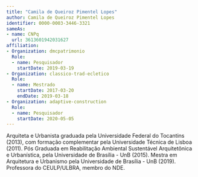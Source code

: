 ```yaml
---
title: "Camila de Queiroz Pimentel Lopes"
author: Camila de Queiroz Pimentel Lopes
identifier: 0000-0003-3446-3321
sameAs:
- name: CNPq
  url: 3613601942031627
affiliation:
- Organization: dmcpatrimonio
  Role:
  - name: Pesquisador
    startDate: 2019-03-19
- Organization: classico-trad-ecletico
  Role:
  - name: Mestrado
    startDate: 2017-03-20
    endDate: 2019-03-18
- Organization: adaptive-construction
  Role:
  - name: Pesquisador
    startDate: 2020-05-05
---
```


Arquiteta e Urbanista graduada pela Universidade Federal do
Tocantins (2013), com formação complementar pela Universidade Técnica
de Lisboa (2011). Pós Graduada em Reabilitação Ambiental Sustentável
Arquitetônica e Urbanística, pela Universidade de Brasília - UnB (2015).
Mestra em Arquitetura e Urbanismo pela Universidade de Brasília -
UnB (2019). Professora do CEULP/ULBRA, membro do NDE. 

